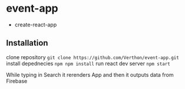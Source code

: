 # event-app

- create-react-app


## Installation

clone repository `git clone https://github.com/Verthon/event-app.git`
install depednecies `npm npm install`
run react dev server `npm start`

While typing in Search it rerenders App and then it outputs data from Firebase